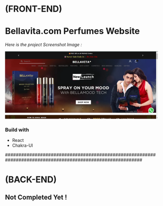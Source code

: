 # (FRONT-END)

# Bellavita.com Perfumes Website

*Here is the project Screenshot Image :*

![Project Screenshot](./Bellavita-Frontend/bellavita-app/src/assets/project_image_screenshot.png)

### Build with
 - React
 - Chakra-UI

###########################################################################################################

# (BACK-END)

## Not Completed Yet !